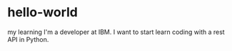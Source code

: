 # hello-world
my learning
I'm a developer at IBM.
I want to start learn coding with a rest API in Python.
